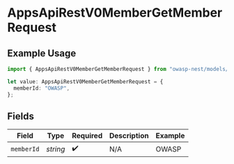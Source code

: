 # AppsApiRestV0MemberGetMemberRequest

## Example Usage

```typescript
import { AppsApiRestV0MemberGetMemberRequest } from "owasp-nest/models/operations";

let value: AppsApiRestV0MemberGetMemberRequest = {
  memberId: "OWASP",
};
```

## Fields

| Field              | Type               | Required           | Description        | Example            |
| ------------------ | ------------------ | ------------------ | ------------------ | ------------------ |
| `memberId`         | *string*           | :heavy_check_mark: | N/A                | OWASP              |